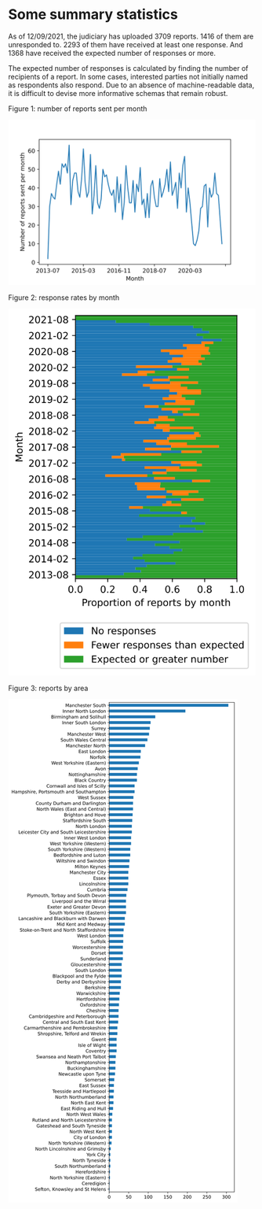 
# Some summary statistics

As of 12/09/2021, the judiciary
has uploaded 3709
reports. 
1416
of them are unresponded to.
2293 
of them have received at least one response. And
1368
have received the expected number of responses or more.

The expected number of responses is calculated by finding the number
of recipients of a report. In some cases, interested parties not
initially named as respondents also respond. Due to an absence of
machine-readable data, it is difficult to devise more informative schemas
that remain robust.

Figure 1: number of reports sent per month

![Number of reports sent per month](./reports-per-month.svg)

Figure 2: response rates by month

![Response rates by month](./responses-over-time.svg)

Figure 3: reports by area

![Reports by area](./areas.svg)



